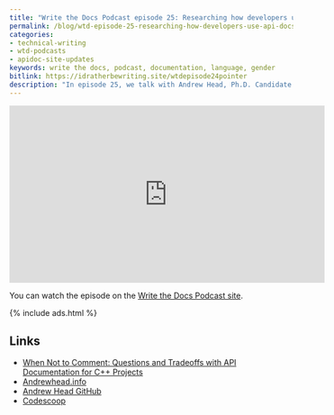 ```yaml
---
title: "Write the Docs Podcast episode 25: Researching how developers use API docs, with Andrew Head"
permalink: /blog/wtd-episode-25-researching-how-developers-use-api-docs/
categories:
- technical-writing
- wtd-podcasts
- apidoc-site-updates
keywords: write the docs, podcast, documentation, language, gender
bitlink: https://idratherbewriting.site/wtdepisode24pointer
description: "In episode 25, we talk with Andrew Head, Ph.D. Candidate in Computer Science at UC Berkeley, about his research on how developers use API documentation. Specifically, we focused on a recent article he co-authored titled When Not to Comment: Questions and Tradeoffs with API Documentation for C++ Projects. During the podcast, we chat about the following: where developers look for information, how developers manage information in Google’s unique billion-line code base, when it's appropriate to just let developers read the code directly versus creating documentation, what kind of information developers look for in API documentation, the relevance of document generators such as Doxygen, and more. Andrew also talked about some projects he's working on to build interactive tools for developers to share code expertise."
---
```


<iframe width="560" height="315" src="https://www.youtube.com/embed/2u90vkdHjyg" frameborder="0" allow="accelerometer; autoplay; encrypted-media; gyroscope; picture-in-picture" allowfullscreen></iframe>

You can watch the episode on the [Write the Docs Podcast site](https://podcast.writethedocs.org/2019/10/20/episode-25-how-devs-use-api-documentation-andrew-head/).

{% include ads.html %}

## Links

* [When Not to Comment: Questions and Tradeoffs with API Documentation for C++ Projects](https://andrewhead.info/assets/pdf/when-not-to-comment.pdf)
* [Andrewhead.info](https://andrewhead.info/)
* [Andrew Head GitHub](https://github.com/andrewhead)
* [Codescoop](https://github.com/andrewhead/codescoop)
